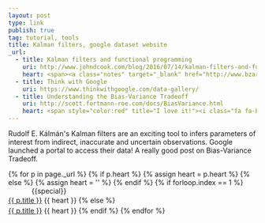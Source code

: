 ```yaml
---
layout: post
type: link
publish: true
tag: tutorial, tools
title: Kalman filters, google dataset website
_url:
  - title: Kalman filters and functional programming
    uri: http://www.johndcook.com/blog/2016/07/14/kalman-filters-and-functional-programming
    heart: <span><a class="notes" target="_blank" href="http://www.bzarg.com/p/how-a-kalman-filter-works-in-pictures/">$notes_1$</a></span>
  - title: Think with Google
    uri: https://www.thinkwithgoogle.com/data-gallery/
  - title: Understanding the Bias-Variance Tradeoff
    uri: http://scott.fortmann-roe.com/docs/BiasVariance.html
    heart: <span style="color:red" title="I love it!"><i class="fa fa-heart" aria-hidden="true"></i></span>
---
```

Rudolf E. Kálmán's Kalman filters are an exciting tool to infers parameters of interest from indirect, inaccurate and uncertain observations. Google launched a portal to access their data! A really good post on Bias-Variance Tradeoff.

{% for p in page._url %}
{% if p.heart %}
{% assign heart = p.heart %}
{% else %}
{% assign heart = '' %}
{% endif %}
{% if forloop.index == 1 %}
<span class="date" title="{{specialtitle}}" style="color:#{{specialcolor}}">&nbsp;&nbsp;&nbsp;&nbsp;&nbsp;&nbsp;&nbsp;&nbsp;&nbsp;&nbsp;&nbsp;</span> {{special}}<br/> <a href="{{ p.uri }}" target="_blank" style="line-height:1.5">{{ p.title }}</a> <i class="fa {{ p.type }}" aria-hidden="true"></i> {{ heart }}
{% else %}
<span class="date">&nbsp;&nbsp;&nbsp;&nbsp;&nbsp;&nbsp;&nbsp;&nbsp;&nbsp;&nbsp;&nbsp;</span> <br/> <a href="{{ p.uri }}" target="_blank" style="line-height:1.5">{{ p.title }}</a> <i class="fa {{ p.type }}" aria-hidden="true"></i> {{ heart }}
{% endif %}
{% endfor %}
